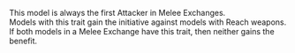 This model is always the first Attacker in Melee Exchanges.  
Models with this trait gain the initiative against models with Reach weapons.  
If both models in a Melee Exchange have this trait, then neither gains the benefit.